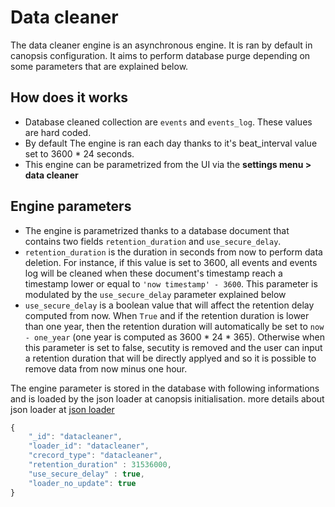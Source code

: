 Data cleaner
============

The data cleaner engine is an asynchronous engine. It is ran by default
in canopsis configuration. It aims to perform database purge depending
on some parameters that are explained below.

How does it works
-----------------

-   Database cleaned collection are `events` and `events_log`. These
    values are hard coded.
-   By default The engine is ran each day thanks to it's beat_interval
    value set to 3600 * 24 seconds.
-   This engine can be parametrized from the UI via the **settings
    menu > data cleaner**

Engine parameters
-----------------

-   The engine is parametrized thanks to a database document that
    contains two fields `retention_duration` and `use_secure_delay`.
-   `retention_duration` is the duration in seconds from now to perform
    data deletion. For instance, if this value is set to 3600, all
    events and events log will be cleaned when these document's
    timestamp reach a timestamp lower or equal to
    `'now timestamp' - 3600`. This parameter is modulated by the
    `use_secure_delay` parameter explained below
-   `use_secure_delay` is a boolean value that will affect the retention
    delay computed from now. When `True` and if the retention duration
    is lower than one year, then the retention duration will
    automatically be set to `now - one_year` (one year is computed as
    3600 * 24 * 365). Otherwise when this parameter is set to false,
    secutity is removed and the user can input a retention duration that
    will be directly applyed and so it is possible to remove data from
    now minus one hour.

The engine parameter is stored in the database with following
informations and is loaded by the json loader at canopsis
initialisation. more details about json loader at [json
loader](../../../administrator-guide/setup/filldb.html)

```javascript
{
    "_id": "datacleaner",
    "loader_id": "datacleaner",
    "crecord_type": "datacleaner",
    "retention_duration" : 31536000,
    "use_secure_delay" : true,
    "loader_no_update": true
}
```
